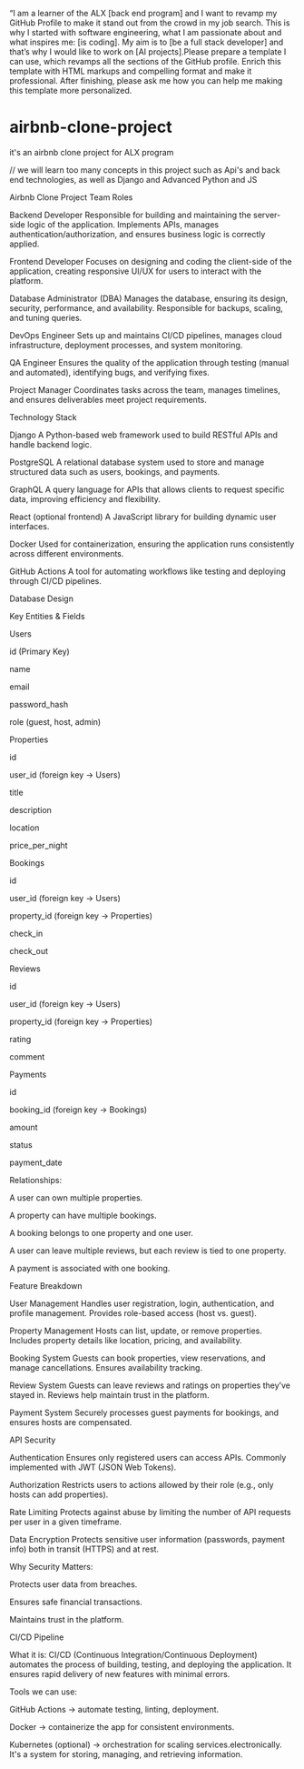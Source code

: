 “I am a learner of the ALX [back end program] and I want to revamp my GitHub Profile to make it stand out from the crowd in my job search. This is why I started with software engineering, what I am passionate about and what inspires me: [is coding]. My aim is to [be a full stack developer] and that’s why I would like to work on [AI projects].Please prepare a template I can use, which revamps all the sections of the GitHub profile. Enrich this template with HTML markups and compelling format and make it professional. After finishing, please ask me how you can help me making this template more personalized.









# airbnb-clone-project
it's an airbnb clone project for ALX program

// we will learn too many concepts in this project such as Api's and back end technologies, as well as Django and Advanced Python and JS 

Airbnb Clone Project
Team Roles

Backend Developer
Responsible for building and maintaining the server-side logic of the application. Implements APIs, manages authentication/authorization, and ensures business logic is correctly applied.

Frontend Developer
Focuses on designing and coding the client-side of the application, creating responsive UI/UX for users to interact with the platform.

Database Administrator (DBA)
Manages the database, ensuring its design, security, performance, and availability. Responsible for backups, scaling, and tuning queries.

DevOps Engineer
Sets up and maintains CI/CD pipelines, manages cloud infrastructure, deployment processes, and system monitoring.

QA Engineer
Ensures the quality of the application through testing (manual and automated), identifying bugs, and verifying fixes.

Project Manager
Coordinates tasks across the team, manages timelines, and ensures deliverables meet project requirements.

Technology Stack

Django
A Python-based web framework used to build RESTful APIs and handle backend logic.

PostgreSQL
A relational database system used to store and manage structured data such as users, bookings, and payments.

GraphQL
A query language for APIs that allows clients to request specific data, improving efficiency and flexibility.

React (optional frontend)
A JavaScript library for building dynamic user interfaces.

Docker
Used for containerization, ensuring the application runs consistently across different environments.

GitHub Actions
A tool for automating workflows like testing and deploying through CI/CD pipelines.

Database Design

Key Entities & Fields

Users

id (Primary Key)

name

email

password_hash

role (guest, host, admin)

Properties

id

user_id (foreign key → Users)

title

description

location

price_per_night

Bookings

id

user_id (foreign key → Users)

property_id (foreign key → Properties)

check_in

check_out

Reviews

id

user_id (foreign key → Users)

property_id (foreign key → Properties)

rating

comment

Payments

id

booking_id (foreign key → Bookings)

amount

status

payment_date

Relationships:

A user can own multiple properties.

A property can have multiple bookings.

A booking belongs to one property and one user.

A user can leave multiple reviews, but each review is tied to one property.

A payment is associated with one booking.

Feature Breakdown

User Management
Handles user registration, login, authentication, and profile management. Provides role-based access (host vs. guest).

Property Management
Hosts can list, update, or remove properties. Includes property details like location, pricing, and availability.

Booking System
Guests can book properties, view reservations, and manage cancellations. Ensures availability tracking.

Review System
Guests can leave reviews and ratings on properties they’ve stayed in. Reviews help maintain trust in the platform.

Payment System
Securely processes guest payments for bookings, and ensures hosts are compensated.

API Security

Authentication
Ensures only registered users can access APIs. Commonly implemented with JWT (JSON Web Tokens).

Authorization
Restricts users to actions allowed by their role (e.g., only hosts can add properties).

Rate Limiting
Protects against abuse by limiting the number of API requests per user in a given timeframe.

Data Encryption
Protects sensitive user information (passwords, payment info) both in transit (HTTPS) and at rest.

Why Security Matters:

Protects user data from breaches.

Ensures safe financial transactions.

Maintains trust in the platform.

CI/CD Pipeline

What it is:
CI/CD (Continuous Integration/Continuous Deployment) automates the process of building, testing, and deploying the application. It ensures rapid delivery of new features with minimal errors.

Tools we can use:

GitHub Actions → automate testing, linting, deployment.

Docker → containerize the app for consistent environments.

Kubernetes (optional) → orchestration for scaling services.electronically. It's a system for storing, managing, and retrieving information.








